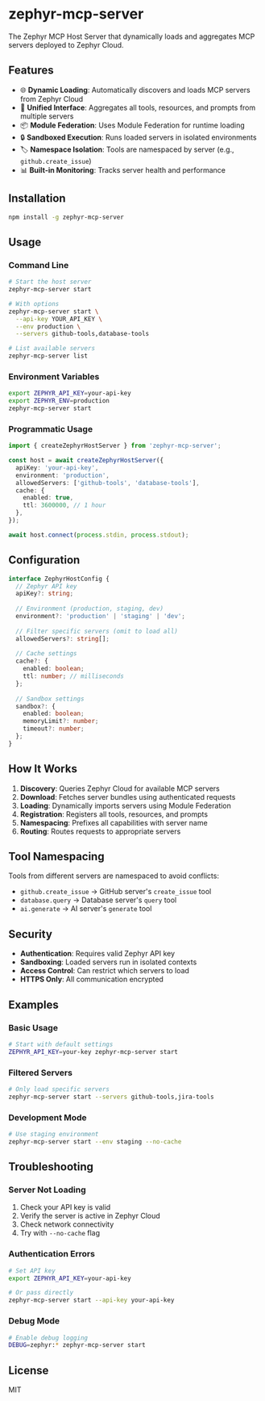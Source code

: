 # zephyr-mcp-server

The Zephyr MCP Host Server that dynamically loads and aggregates MCP servers deployed to Zephyr Cloud.

## Features

- 🌐 **Dynamic Loading**: Automatically discovers and loads MCP servers from Zephyr Cloud
- 🔗 **Unified Interface**: Aggregates all tools, resources, and prompts from multiple servers
- 📦 **Module Federation**: Uses Module Federation for runtime loading
- 🔒 **Sandboxed Execution**: Runs loaded servers in isolated environments
- 🏷️ **Namespace Isolation**: Tools are namespaced by server (e.g., `github.create_issue`)
- 📊 **Built-in Monitoring**: Tracks server health and performance

## Installation

```bash
npm install -g zephyr-mcp-server
```

## Usage

### Command Line

```bash
# Start the host server
zephyr-mcp-server start

# With options
zephyr-mcp-server start \
  --api-key YOUR_API_KEY \
  --env production \
  --servers github-tools,database-tools

# List available servers
zephyr-mcp-server list
```

### Environment Variables

```bash
export ZEPHYR_API_KEY=your-api-key
export ZEPHYR_ENV=production
zephyr-mcp-server start
```

### Programmatic Usage

```typescript
import { createZephyrHostServer } from 'zephyr-mcp-server';

const host = await createZephyrHostServer({
  apiKey: 'your-api-key',
  environment: 'production',
  allowedServers: ['github-tools', 'database-tools'],
  cache: {
    enabled: true,
    ttl: 3600000, // 1 hour
  },
});

await host.connect(process.stdin, process.stdout);
```

## Configuration

```typescript
interface ZephyrHostConfig {
  // Zephyr API key
  apiKey?: string;
  
  // Environment (production, staging, dev)
  environment?: 'production' | 'staging' | 'dev';
  
  // Filter specific servers (omit to load all)
  allowedServers?: string[];
  
  // Cache settings
  cache?: {
    enabled: boolean;
    ttl: number; // milliseconds
  };
  
  // Sandbox settings
  sandbox?: {
    enabled: boolean;
    memoryLimit?: number;
    timeout?: number;
  };
}
```

## How It Works

1. **Discovery**: Queries Zephyr Cloud for available MCP servers
2. **Download**: Fetches server bundles using authenticated requests
3. **Loading**: Dynamically imports servers using Module Federation
4. **Registration**: Registers all tools, resources, and prompts
5. **Namespacing**: Prefixes all capabilities with server name
6. **Routing**: Routes requests to appropriate servers

## Tool Namespacing

Tools from different servers are namespaced to avoid conflicts:

- `github.create_issue` → GitHub server's `create_issue` tool
- `database.query` → Database server's `query` tool
- `ai.generate` → AI server's `generate` tool

## Security

- **Authentication**: Requires valid Zephyr API key
- **Sandboxing**: Loaded servers run in isolated contexts
- **Access Control**: Can restrict which servers to load
- **HTTPS Only**: All communication encrypted

## Examples

### Basic Usage

```bash
# Start with default settings
ZEPHYR_API_KEY=your-key zephyr-mcp-server start
```

### Filtered Servers

```bash
# Only load specific servers
zephyr-mcp-server start --servers github-tools,jira-tools
```

### Development Mode

```bash
# Use staging environment
zephyr-mcp-server start --env staging --no-cache
```

## Troubleshooting

### Server Not Loading

1. Check your API key is valid
2. Verify the server is active in Zephyr Cloud
3. Check network connectivity
4. Try with `--no-cache` flag

### Authentication Errors

```bash
# Set API key
export ZEPHYR_API_KEY=your-api-key

# Or pass directly
zephyr-mcp-server start --api-key your-api-key
```

### Debug Mode

```bash
# Enable debug logging
DEBUG=zephyr:* zephyr-mcp-server start
```

## License

MIT